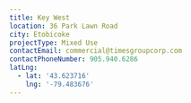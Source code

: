```yaml
---
title: Key West
location: 36 Park Lawn Road
city: Etobicoke
projectType: Mixed Use
contactEmail: commercial@timesgroupcorp.com
contactPhoneNumber: 905.940.6286
latLng:
  - lat: '43.623716'
    lng: '-79.483676'
---
```


